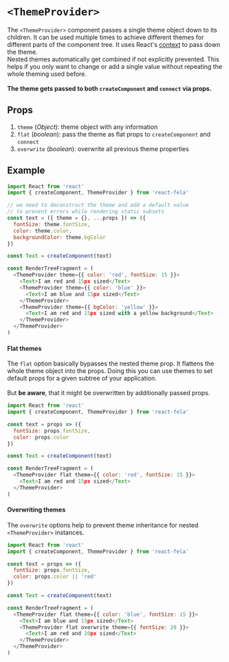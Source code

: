 # `<ThemeProvider>`

The `<ThemeProvider>` component passes a single theme object down to its children. It can be used multiple times to achieve different themes for different parts of the component tree. It uses React's [context](https://facebook.github.io/react/docs/context.html) to pass down the theme.
<br>
Nested themes automatically get combined if not explicitly prevented. This helps if you only want to change or add a single value without repeating the whole theming used before.
<br>
<br>
**The theme gets passed to both `createComponent` and `connect` via props.**

## Props
1. `theme` (*Object*): theme object with any information
2. `flat` (*boolean*): pass the theme as flat props to `createComponent` and `connect`
3. `overwrite` (*boolean*): overwrite all previous theme properties

## Example
```javascript
import React from 'react'
import { createComponent, ThemeProvider } from 'react-fela'

// we need to deconstruct the theme and add a default value
// to prevent errors while rendering static subsets
const text = ({ theme = {}, ...props }) => ({
  fontSize: theme.fontSize,
  color: theme.color,
  backgroundColor: theme.bgColor
})

const Text = createComponent(text)

const RenderTreeFragment = (
  <ThemeProvider theme={{ color: 'red', fontSize: 15 }}>
    <Text>I am red and 15px sized</Text>
    <ThemeProvider theme={{ color: 'blue' }}>
      <Text>I am blue and 15px sized</Text>
    </ThemeProvider>
    <ThemeProvider theme={{ bgColor: 'yellow' }}>
      <Text>I am red and 15px sized with a yellow background</Text>
    </ThemeProvider>
  </ThemeProvider>
)
```

#### Flat themes
The `flat` option basically bypasses the nested theme prop. It flattens the whole theme object into the props. Doing this you can use themes to set default props for a given subtree of your application. <br><br>
But **be aware**, that it might be overwritten by additionally passed props.
```javascript
import React from 'react'
import { createComponent, ThemeProvider } from 'react-fela'

const text = props => ({
  fontSize: props.fontSize,
  color: props.color
})

const Text = createComponent(text)

const RenderTreeFragment = (
  <ThemeProvider flat theme={{ color: 'red', fontSize: 15 }}>
    <Text>I am red and 15px sized</Text>
  </ThemeProvider>
)
```

#### Overwriting themes
The `overwrite` options help to prevent theme inheritance for nested `<ThemeProvider>` instances.

```javascript
import React from 'react'
import { createComponent, ThemeProvider } from 'react-fela'

const text = props => ({
  fontSize: props.fontSize,
  color: props.color || 'red'
})

const Text = createComponent(text)

const RenderTreeFragment = (
  <ThemeProvider flat theme={{ color: 'blue', fontSize: 15 }}>
    <Text>I am blue and 15px sized</Text>
    <ThemeProvider flat overwrite theme={{ fontSize: 20 }}>
      <Text>I am red and 20px sized</Text>
    </ThemeProvider>
  </ThemeProvider>
)
```
